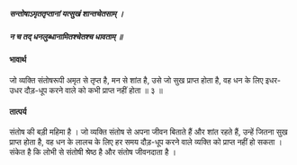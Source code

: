 ##### सन्तोषाऽमृततृप्तानां यत्सुखं शान्तचेतसाम् ।
##### न च तद् धनलुब्धानामितश्चेतश्च धावताम् ॥

#### भावार्थ

जो व्यक्ति संतोषरूपी अमृत से तृप्त है, मन से शांत है, उसे जो सुख प्राप्त होता है, वह धन के लिए इधर-उधर दौड़-धूप करने वाले को कभी प्राप्त नहीं होता ॥ ३ ॥

#### तात्पर्य

संतोष की बड़ी महिमा है । जो व्यक्ति संतोष से अपना जीवन बिताते हैं और शांत रहते हैं, उन्हें जितना सुख प्राप्त होता है, वह धन के लालच के लिए हर समय दौड़-धूप करने वाले व्यक्ति को प्राप्त नहीं हो सकता । संकेत है कि लोभी से संतोषी श्रेष्ठ है और संतोष जीवनदाता है ।